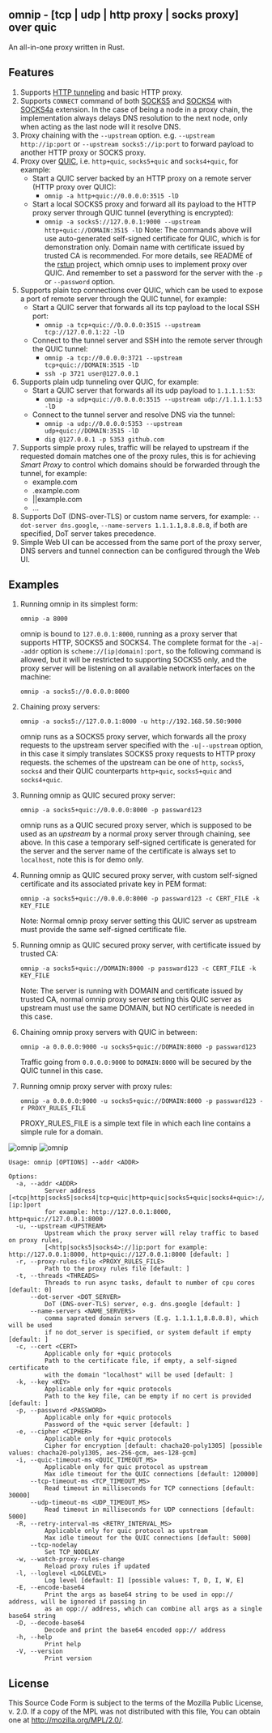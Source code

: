 omnip - [tcp | udp | http proxy | socks proxy] over quic
--------

An all-in-one proxy written in Rust.

Features
--------

1. Supports [HTTP tunneling](https://en.wikipedia.org/wiki/HTTP_tunnel) and basic HTTP proxy.
2. Supports `CONNECT` command of both [SOCKS5](https://www.rfc-editor.org/rfc/rfc1928) and [SOCKS4](https://www.openssh.com/txt/socks4.protocol) with [SOCKS4a](https://www.openssh.com/txt/socks4a.protocol) extension. In the case of being a node in a proxy chain, the implementation always delays DNS resolution to the next node, only when acting as the last node will it resolve DNS.
3. Proxy chaining with the `--upstream` option. e.g. `--upstream http://ip:port` or `--upstream socks5://ip:port` to forward payload to another HTTP proxy or SOCKS proxy.
4. Proxy over [QUIC](https://quicwg.org/), i.e. `http+quic`, `socks5+quic` and `socks4+quic`, for example:
    * Start a QUIC server backed by an HTTP proxy on a remote server (HTTP proxy over QUIC):
      * `omnip -a http+quic://0.0.0.0:3515 -lD`
    * Start a local SOCKS5 proxy and forward all its payload to the HTTP proxy server through QUIC tunnel (everything is encrypted):
      * `omnip -a socks5://127.0.0.1:9000 --upstream http+quic://DOMAIN:3515 -lD`
    Note: The commands above will use auto-generated self-signed certificate for QUIC, which is for demonstration only. Domain name with certificate issued by trusted CA is recommended. For more details, see README of the [rstun](https://github.com/neevek/rstun) project, which omnip uses to implement proxy over QUIC. And remember to set a password for the server with the `-p` or `--password` option.
5. Supports plain tcp connections over QUIC, which can be used to expose a port of remote server through the QUIC tunnel, for example:
    * Start a QUIC server that forwards all its tcp payload to the local SSH port:
      * `omnip -a tcp+quic://0.0.0.0:3515 --upstream tcp://127.0.0.1:22 -lD`
    * Connect to the tunnel server and SSH into the remote server through the QUIC tunnel:
      * `omnip -a tcp://0.0.0.0:3721 --upstream tcp+quic://DOMAIN:3515 -lD`
      * `ssh -p 3721 user@127.0.0.1`
6. Supports plain udp tunneling over QUIC, for example:
    * Start a QUIC server that forwards all its udp payload to `1.1.1.1:53`:
      * `omnip -a udp+quic://0.0.0.0:3515 --upstream udp://1.1.1.1:53 -lD`
    * Connect to the tunnel server and resolve DNS via the tunnel:
      * `omnip -a udp://0.0.0.0:5353 --upstream udp+quic://DOMAIN:3515 -lD`
      * `dig @127.0.0.1 -p 5353 github.com`
7. Supports simple proxy rules, traffic will be relayed to upstream if the requested domain matches one of the proxy rules, this is for achieving *Smart Proxy* to control which domains should be forwarded through the tunnel, for example:
    * example.com
    * .example.com
    * ||example.com
    * ...
8. Supports DoT (DNS-over-TLS) or custom name servers, for example: `--dot-server dns.google`, `--name-servers 1.1.1.1,8.8.8.8`, if both are specified, DoT server takes precedence.
9. Simple Web UI can be accessed from the same port of the proxy server, DNS servers and tunnel connection can be configured through the Web UI.

Examples
--------

1. Running omnip in its simplest form:

    ```
    omnip -a 8000
    ```

    omnip is bound to `127.0.0.1:8000`, running as a proxy server that supports HTTP, SOCKS5 and SOCKS4. The complete format for the `-a|--addr` option is `scheme://[ip|domain]:port`, so the following command is allowed, but it will be restricted to supporting SOCKS5 only, and the proxy server will be listening on all available network interfaces on the machine:

    ```
    omnip -a socks5://0.0.0.0:8000
    ```

2. Chaining proxy servers:

    `omnip -a socks5://127.0.0.1:8000 -u http://192.168.50.50:9000`

    omnip runs as a SOCKS5 proxy server, which forwards all the proxy requests to the upstream server specified with the `-u|--upstream` option, in this case it simply translates SOCKS5 proxy requests to HTTP proxy requests. the schemes of the upstream can be one of `http`, `socks5`, `socks4` and their QUIC counterparts `http+quic`, `socks5+quic` and `socks4+quic`.

3. Running omnip as QUIC secured proxy server:

    `omnip -a socks5+quic://0.0.0.0:8000 -p passward123`

    omnip runs as a QUIC secured proxy server, which is supposed to be used as an *upstream* by a normal proxy server through chaining, see above. In this case a temporary self-signed certificate is generated for the server and the server name of the certificate is always set to `localhost`, note this is for demo only.

4. Running omnip as QUIC secured proxy server, with custom self-signed certificate and its associated private key in PEM format:

    `omnip -a socks5+quic://0.0.0.0:8000 -p passward123 -c CERT_FILE -k KEY_FILE`

    Note: Normal omnip proxy server setting this QUIC server as upstream must provide the same self-signed certificate file.

5. Running omnip as QUIC secured proxy server, with certificate issued by trusted CA:

    `omnip -a socks5+quic://DOMAIN:8000 -p passward123 -c CERT_FILE -k KEY_FILE`

    Note: The server is running with DOMAIN and certificate issued by trusted CA, normal omnip proxy server setting this QUIC server as upstream must use the same DOMAIN, but NO certificate is needed in this case.

6. Chaining omnip proxy servers with QUIC in between:

    `omnip -a 0.0.0.0:9000 -u socks5+quic://DOMAIN:8000 -p passward123`

    Traffic going from `0.0.0.0:9000` to `DOMAIN:8000` will be secured by the QUIC tunnel in this case.

7. Running omnip proxy server with proxy rules:

    `omnip -a 0.0.0.0:9000 -u socks5+quic://DOMAIN:8000 -p passward123 -r PROXY_RULES_FILE`

    PROXY_RULES_FILE is a simple text file in which each line contains a simple rule for a domain.


![omnip](https://github.com/neevek/omnip/raw/master/omnip1.jpg)
![omnip](https://github.com/neevek/omnip/raw/master/omnip2.jpg)

```
Usage: omnip [OPTIONS] --addr <ADDR>

Options:
  -a, --addr <ADDR>
          Server address [<tcp|http|socks5|socks4|tcp+quic|http+quic|socks5+quic|socks4+quic>://][ip:]port
          for example: http://127.0.0.1:8000, http+quic://127.0.0.1:8000
  -u, --upstream <UPSTREAM>
          Upstream which the proxy server will relay traffic to based on proxy rules,
          [<http|socks5|socks4>://]ip:port for example: http://127.0.0.1:8000, http+quic://127.0.0.1:8000 [default: ]
  -r, --proxy-rules-file <PROXY_RULES_FILE>
          Path to the proxy rules file [default: ]
  -t, --threads <THREADS>
          Threads to run async tasks, default to number of cpu cores [default: 0]
      --dot-server <DOT_SERVER>
          DoT (DNS-over-TLS) server, e.g. dns.google [default: ]
      --name-servers <NAME_SERVERS>
          comma saprated domain servers (E.g. 1.1.1.1,8.8.8.8), which will be used
          if no dot_server is specified, or system default if empty [default: ]
  -c, --cert <CERT>
          Applicable only for +quic protocols
          Path to the certificate file, if empty, a self-signed certificate
          with the domain "localhost" will be used [default: ]
  -k, --key <KEY>
          Applicable only for +quic protocols
          Path to the key file, can be empty if no cert is provided [default: ]
  -p, --password <PASSWORD>
          Applicable only for +quic protocols
          Password of the +quic server [default: ]
  -e, --cipher <CIPHER>
          Applicable only for +quic protocols
          Cipher for encryption [default: chacha20-poly1305] [possible values: chacha20-poly1305, aes-256-gcm, aes-128-gcm]
  -i, --quic-timeout-ms <QUIC_TIMEOUT_MS>
          Applicable only for quic protocol as upstream
          Max idle timeout for the QUIC connections [default: 120000]
      --tcp-timeout-ms <TCP_TIMEOUT_MS>
          Read timeout in milliseconds for TCP connections [default: 30000]
      --udp-timeout-ms <UDP_TIMEOUT_MS>
          Read timeout in milliseconds for UDP connections [default: 5000]
  -R, --retry-interval-ms <RETRY_INTERVAL_MS>
          Applicable only for quic protocol as upstream
          Max idle timeout for the QUIC connections [default: 5000]
      --tcp-nodelay
          Set TCP_NODELAY
  -w, --watch-proxy-rules-change
          Reload proxy rules if updated
  -l, --loglevel <LOGLEVEL>
          Log level [default: I] [possible values: T, D, I, W, E]
  -E, --encode-base64
          Print the args as base64 string to be used in opp:// address, will be ignored if passing in
          as an opp:// address, which can combine all args as a single base64 string
  -D, --decode-base64
          Decode and print the base64 encoded opp:// address
  -h, --help
          Print help
  -V, --version
          Print version
```

License
-------

This Source Code Form is subject to the terms of the Mozilla Public
License, v. 2.0. If a copy of the MPL was not distributed with this
file, You can obtain one at http://mozilla.org/MPL/2.0/.
